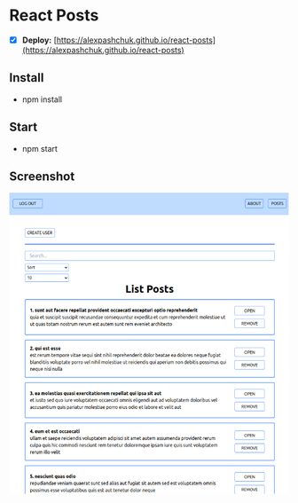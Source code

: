 # React Posts


- [x] **Deploy:** [https://alexpashchuk.github.io/react-posts](https://alexpashchuk.github.io/react-posts)


## Install 
+ npm install


## Start
+ npm start


## Screenshot
![img.png](src/readme.png)
